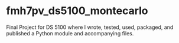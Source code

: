 # fmh7pv_ds5100_montecarlo
Final Project for DS 5100 where I wrote, tested, used, packaged, and published a Python module and accompanying files.
